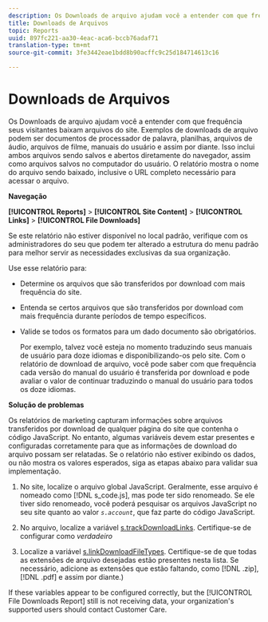 ```yaml
---
description: Os Downloads de arquivo ajudam você a entender com que frequência seus visitantes baixam arquivos do site. Exemplos de downloads de arquivo podem ser documentos de processador de palavra, planilhas, arquivos de áudio, arquivos de filme, manuais do usuário e assim por diante. Isso inclui ambos arquivos sendo salvos e abertos diretamente do navegador, assim como arquivos salvos no computador do usuário. O relatório mostra o nome do arquivo sendo baixado, inclusive o URL completo necessário para acessar o arquivo.
title: Downloads de Arquivos
topic: Reports
uuid: 897fc221-aa30-4eac-aca6-bccb76adaf71
translation-type: tm+mt
source-git-commit: 3fe3442eae1bdd8b90acffc9c25d184714613c16

---
```



# Downloads de Arquivos

Os Downloads de arquivo ajudam você a entender com que frequência seus visitantes baixam arquivos do site. Exemplos de downloads de arquivo podem ser documentos de processador de palavra, planilhas, arquivos de áudio, arquivos de filme, manuais do usuário e assim por diante. Isso inclui ambos arquivos sendo salvos e abertos diretamente do navegador, assim como arquivos salvos no computador do usuário. O relatório mostra o nome do arquivo sendo baixado, inclusive o URL completo necessário para acessar o arquivo.

**Navegação**

**[!UICONTROL Reports]** > **[!UICONTROL Site Content]** > **[!UICONTROL Links]** > **[!UICONTROL File Downloads]**

Se este relatório não estiver disponível no local padrão, verifique com os administradores do seu que podem ter alterado a estrutura do menu padrão para melhor servir as necessidades exclusivas da sua organização.

Use esse relatório para:

* Determine os arquivos que são transferidos por download com mais frequência do site.
* Entenda se certos arquivos que são transferidos por download com mais frequência durante períodos de tempo específicos.
* Valide se todos os formatos para um dado documento são obrigatórios.

   Por exemplo, talvez você esteja no momento traduzindo seus manuais de usuário para doze idiomas e disponibilizando-os pelo site. Com o relatório de download de arquivo, você pode saber com que frequência cada versão do manual do usuário é transferida por download e pode avaliar o valor de continuar traduzindo o manual do usuário para todos os doze idiomas.

**Solução de problemas**

Os relatórios de marketing capturam informações sobre arquivos transferidos por download de qualquer página do site que contenha o código JavaScript. No entanto, algumas variáveis devem estar presentes e configuradas corretamente para que as informações de download do arquivo possam ser relatadas. Se o relatório não estiver exibindo os dados, ou não mostra os valores esperados, siga as etapas abaixo para validar sua implementação.

1. No site, localize o arquivo global JavaScript. Geralmente, esse arquivo é nomeado como [!DNL s_code.js], mas pode ter sido renomeado. Se ele tiver sido renomeado, você poderá pesquisar os arquivos JavaScript no seu site quanto ao valor *`s.account`*, que faz parte do código JavaScript.

1. No arquivo, localize a variável [s.trackDownloadLinks](https://docs.adobe.com/content/help/pt-BR/analytics/implementation/vars/config-vars/trackdownloadlinks.html). Certifique-se de configurar como *verdadeiro*

1. Localize a variável [s.linkDownloadFileTypes](https://docs.adobe.com/content/help/pt-BR/analytics/implementation/vars/config-vars/linkdownloadfiletypes.html). Certifique-se de que todas as extensões de arquivo desejadas estão presentes nesta lista. Se necessário, adicione as extensões que estão faltando, como [!DNL .zip], [!DNL .pdf] e assim por diante.)

If these variables appear to be configured correctly, but the [!UICONTROL File Downloads Report] still is not receiving data, your organization&#39;s supported users should contact Customer Care.

